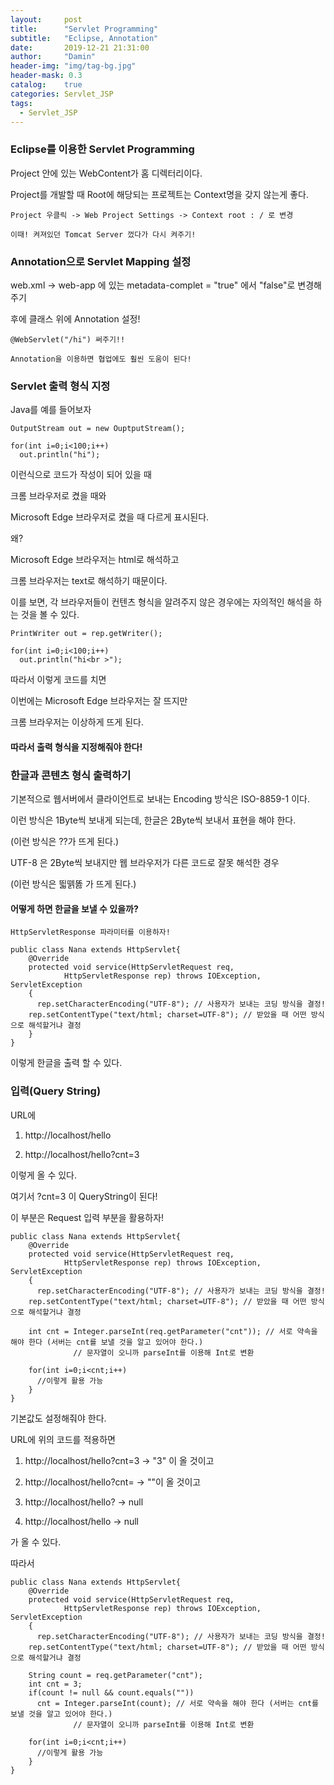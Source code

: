 ```yaml
---
layout:     post
title:      "Servlet Programming"
subtitle:   "Eclipse, Annotation"
date:       2019-12-21 21:31:00
author:     "Damin"
header-img: "img/tag-bg.jpg"
header-mask: 0.3
catalog:    true
categories: Servlet_JSP
tags:
  - Servlet_JSP
---
```


### Eclipse를 이용한 Servlet Programming

Project 안에 있는 WebContent가 홈 디렉터리이다.

Project를 개발할 때 Root에 해당되는 프로젝트는 Context명을 갖지 않는게 좋다.

~~~
Project 우클릭 -> Web Project Settings -> Context root : / 로 변경

이때! 켜져있던 Tomcat Server 껐다가 다시 켜주기!
~~~

### Annotation으로 Servlet Mapping 설정

web.xml -> web-app 에 있는 metadata-complet = "true" 에서 "false"로 변경해주기

후에 클래스 위에 Annotation 설정!

~~~
@WebServlet("/hi") 써주기!!

Annotation을 이용하면 협업에도 훨씬 도움이 된다!
~~~

### Servlet 출력 형식 지정

Java를 예를 들어보자

~~~
OutputStream out = new OuptputStream();

for(int i=0;i<100;i++)
  out.println("hi");
~~~

이런식으로 코드가 작성이 되어 있을 때

크롬 브라우저로 켰을 때와

Microsoft Edge 브라우저로 켰을 때 다르게 표시된다.

왜?

Microsoft Edge 브라우저는 html로 해석하고

크롬 브라우저는 text로 해석하기 때문이다.

이를 보면, 각 브라우저들이 컨텐츠 형식을 알려주지 않은 경우에는 자의적인 해석을 하는 것을 볼 수 있다.

~~~
PrintWriter out = rep.getWriter();

for(int i=0;i<100;i++)
  out.println("hi<br >");
~~~

따라서 이렇게 코드를 치면

이번에는 Microsoft Edge 브라우저는 잘 뜨지만

크롬 브라우저는 이상하게 뜨게 된다.

#### 따라서 출력 형식을 지정해줘야 한다!

### 한글과 콘텐츠 형식 출력하기

기본적으로 웹서버에서 클라이언트로 보내는 Encoding 방식은 ISO-8859-1 이다.

이런 방식은 1Byte씩 보내게 되는데, 한글은 2Byte씩 보내서 표현을 해야 한다.

(이런 방식은 ??가 뜨게 된다.)

UTF-8 은 2Byte씩 보내지만 웹 브라우저가 다른 코드로 잘못 해석한 경우

(이런 방식은 띏뗅똟 가 뜨게 된다.)

#### 어떻게 하면 한글을 보낼 수 있을까?

~~~
HttpServletResponse 파라미터를 이용하자!

public class Nana extends HttpServlet{
	@Override
	protected void service(HttpServletRequest req,
			HttpServletResponse rep) throws IOException, ServletException
	{
	  rep.setCharacterEncoding("UTF-8"); // 사용자가 보내는 코딩 방식을 결정!
    rep.setContentType("text/html; charset=UTF-8"); // 받았을 때 어떤 방식으로 해석할거냐 결정
	}
}
~~~

이렇게 한글을 출력 할 수 있다.

### 입력(Query String)

URL에 

1. http://localhost/hello

2. http://localhost/hello?cnt=3

이렇게 올 수 있다.

여기서 ?cnt=3 이 QueryString이 된다!

이 부분은 Request 입력 부분을 활용하자!

~~~
public class Nana extends HttpServlet{
	@Override
	protected void service(HttpServletRequest req,
			HttpServletResponse rep) throws IOException, ServletException
	{
	  rep.setCharacterEncoding("UTF-8"); // 사용자가 보내는 코딩 방식을 결정!
    rep.setContentType("text/html; charset=UTF-8"); // 받았을 때 어떤 방식으로 해석할거냐 결정
    
    int cnt = Integer.parseInt(req.getParameter("cnt")); // 서로 약속을 해야 한다 (서버는 cnt를 보낼 것을 알고 있어야 한다.)
              // 문자열이 오니까 parseInt를 이용해 Int로 변환
              
    for(int i=0;i<cnt;i++)
      //이렇게 활용 가능
	}
}
~~~

기본값도 설정해줘야 한다.

URL에 위의 코드를 적용하면

1. http://localhost/hello?cnt=3 -> "3" 이 올 것이고

2. http://localhost/hello?cnt= -> ""이 올 것이고

3. http://localhost/hello? -> null

4. http://localhost/hello -> null

가 올 수 있다.

따라서

~~~
public class Nana extends HttpServlet{
	@Override
	protected void service(HttpServletRequest req,
			HttpServletResponse rep) throws IOException, ServletException
	{
	  rep.setCharacterEncoding("UTF-8"); // 사용자가 보내는 코딩 방식을 결정!
    rep.setContentType("text/html; charset=UTF-8"); // 받았을 때 어떤 방식으로 해석할거냐 결정
    
    String count = req.getParameter("cnt");
    int cnt = 3;
    if(count != null && count.equals(""))
      cnt = Integer.parseInt(count); // 서로 약속을 해야 한다 (서버는 cnt를 보낼 것을 알고 있어야 한다.)
              // 문자열이 오니까 parseInt를 이용해 Int로 변환
              
    for(int i=0;i<cnt;i++)
      //이렇게 활용 가능
	}
}

~~~
